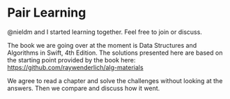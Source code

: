 # Pair Learning

@nieldm and I started learning together. Feel free to join or discuss.

The book we are going over at the moment is Data Structures and Algorithms in Swift, 4th Edition.
The solutions presented here are based on the starting point provided by the book here: https://github.com/raywenderlich/alg-materials

We agree to read a chapter and solve the challenges without looking at the answers. Then we compare and discuss how it went.
